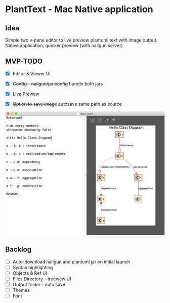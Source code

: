 # PlantText - Mac Native application


## Idea

Simple two v-pane editor to live preview plantuml text with image output. Native application, quicker preview (with nailgun server)

## MVP-TODO

  - [x] Editor & Viewer UI
  - [x] ~~Config - nailgun/jar config~~ bundle both jars
  - [x] Live Preview
  - [x] ~~Option to save image~~ autosave same path as source 


 
![MVP UI](assets/screenshot.png)


## Backlog

  - [ ] Auto-download nailgun and plantuml jar on initial launch
  - [ ] Syntax highlighting
  - [ ] Objects & Ref UI
  - [ ] Files Directory - treeview UI
  - [ ] Output folder - auto save
  - [ ] Themes
  - [ ] Font
